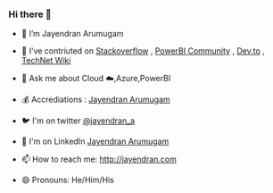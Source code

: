 ### Hi there 👋

<!--
**jayendranarumugam/jayendranarumugam** is a ✨ _special_ ✨ repository because its `README.md` (this file) appears on your GitHub profile.

Here are some ideas to get you started:

- 🔭 I’m Jayendran
- 💰 Accrediations : https://www.youracclaim.com/users/jayendran-arumugam/
- 🐦 I'm twitter [@jayendran_a](https://twitter/jayendran_a)
- 🌱 I’m currently learning into Azure,AI,MLOps
- 💬 Ask me about Cloud ☁️,Azure,PowerBI
- 📫 How to reach me: http://jayendran.com
- 😄 Pronouns: He/Him/His
- ⚡ Fun fact: ...
-->


- 🔭 I’m Jayendran Arumugam

- 👯 I've contriuted on [Stackoverflow](https://stackoverflow.com/users/7073340/jayendran) , [PowerBI Community](https://community.powerbi.com/t5/user/viewprofilepage/user-id/100012) , [Dev.to](https://dev.to/jayendran) , [TechNet Wiki](https://social.technet.microsoft.com/wiki/contents/articles/tags/jayendran/default.aspx)

- 💬 Ask me about Cloud ☁️,Azure,PowerBI

- 💰 Accrediations : [Jayendran Arumugam](https://www.youracclaim.com/users/jayendran-arumugam/)

- 🐦 I'm on twitter [@jayendran_a](https://twitter/jayendran_a)

- 🤔 I'm on LinkedIn [Jayendran Arumugam](https://www.linkedin.com/in/jayendran-arumugam-%E2%98%81%E2%98%81-76906a100/)

- 📫 How to reach me: http://jayendran.com

- 😄 Pronouns: He/Him/His
